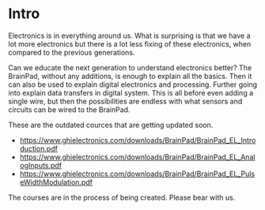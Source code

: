 # Intro

Electronics is in everything around us. What is surprising is that we have a lot more electronics but there is a lot less fixing of these electronics, when compared to the previous generations.

Can we educate the next generation to understand electronics better? The BrainPad, without any additions, is enough to explain all the basics. Then it can also be used to explain digital electronics and processing. Further going into explain data transfers in digital system. This is all before even adding a single wire, but then the possibilities are endless with what sensors and circuits can be wired to the BrainPad.

These are the outdated cources that are getting updated soon.
* https://www.ghielectronics.com/downloads/BrainPad/BrainPad_EL_Introduction.pdf
* https://www.ghielectronics.com/downloads/BrainPad/BrainPad_EL_AnalogInputs.pdf
* https://www.ghielectronics.com/downloads/BrainPad/BrainPad_EL_PulseWidthModulation.pdf

The courses are in the process of being created. Please bear with us.
